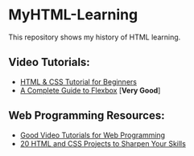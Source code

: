 # MyHTML-Learning
This repository shows my history of HTML learning.

## Video Tutorials:
- [HTML & CSS Tutorial for Beginners](https://www.youtube.com/playlist?list=PLC3y8-rFHvwiLG5IsOAxDkacPGPVYZlOT)
- [A Complete Guide to Flexbox](https://css-tricks.com/snippets/css/a-guide-to-flexbox/) [**Very Good**]

## Web Programming Resources:
- [Good Video Tutorials for Web Programming](https://www.youtube.com/channel/UC80PWRj_ZU8Zu0HSMNVwKWw/playlists) 
- [20 HTML and CSS Projects to Sharpen Your Skills](https://blog.usejournal.com/20-html-and-css-projects-to-sharpen-your-skills-c124c2377206)

